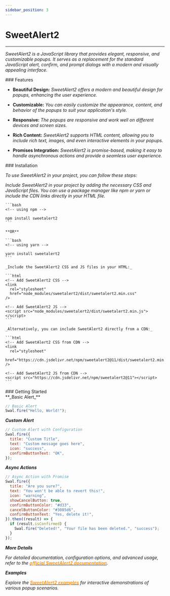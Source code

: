 ```yaml
---
sidebar_position: 3
---
```


# SweetAlert2

<hr/>

_SweetAlert2 is a JavaScript library that provides elegant, responsive, and customizable popups. It serves as a replacement for the standard JavaScript alert, confirm, and prompt dialogs with a modern and visually appealing interface._

<div className="mt-3 text-small">
### Features
</div>

- **Beautiful Design:** _SweetAlert2 offers a modern and beautiful design for popups, enhancing the user experience._

- **Customizable:** _You can easily customize the appearance, content, and behavior of the popups to suit your application's style._

- **Responsive:** _The popups are responsive and work well on different devices and screen sizes._

- **Rich Content:** _SweetAlert2 supports HTML content, allowing you to include rich text, images, and even interactive elements in your popups._

- **Promises Integration:** _SweetAlert2 is promise-based, making it easy to handle asynchronous actions and provide a seamless user experience._

<div className="mt-5 text-small">
### Installation
</div>

_To use SweetAlert2 in your project, you can follow these steps:_

_Include SweetAlert2 in your project by adding the necessary CSS and JavaScript files. You can use a package manager like npm or yarn or include the CDN links directly in your HTML file._

    ```bash
    <!-- using npm -->

    npm install sweetalert2
    ```

    **OR**

    ```bash
    <!-- using yarn -->

    yarn install sweetalert2
    ```

    _Include the SweetAlert2 CSS and JS files in your HTML:_

    ```html
    <!-- Add SweetAlert2 CSS -->
    <link
      rel="stylesheet"
      href="node_modules/sweetalert2/dist/sweetalert2.min.css"
    />

    <!-- Add SweetAlert2 JS -->
    <script src="node_modules/sweetalert2/dist/sweetalert2.min.js"></script>
    ```

    _Alternatively, you can include SweetAlert2 directly from a CDN:_

    ```html
    <!-- Add SweetAlert2 CSS from CDN -->
    <link
      rel="stylesheet"
      href="https://cdn.jsdelivr.net/npm/sweetalert2@11/dist/sweetalert2.min.css"
    />

    <!-- Add SweetAlert2 JS from CDN -->
    <script src="https://cdn.jsdelivr.net/npm/sweetalert2@11"></script>
    ```

<div className="mt-5 text-small">
### Getting Started
</div>

<div className="mt-4">
    **_Basic Alert_**
</div>

```js
// Basic Alert
Swal.fire("Hello, World!");
```

**_Custom Alert_**

```js
// Custom Alert with Configuration
Swal.fire({
  title: "Custom Title",
  text: "Custom message goes here",
  icon: "success",
  confirmButtonText: "OK",
});
```

**_Async Actions_**

```js
// Async Action with Promise
Swal.fire({
  title: "Are you sure?",
  text: "You won't be able to revert this!",
  icon: "warning",
  showCancelButton: true,
  confirmButtonColor: "#d33",
  cancelButtonColor: "#3085d6",
  confirmButtonText: "Yes, delete it!",
}).then((result) => {
  if (result.isConfirmed) {
    Swal.fire("Deleted!", "Your file has been deleted.", "success");
  }
});
```

**_More Details_**

_For detailed documentation, configuration options, and advanced usage, refer to the [<font color="#FF971D">**official SweetAlert2 documentation**</font>](https://sweetalert2.github.io/#download)._

**_Examples_**

_Explore the [<font color="#FF971D">**SweetAlert2 examples**</font>](https://sweetalert2.github.io/#examples) for interactive demonstrations of various popup scenarios._
